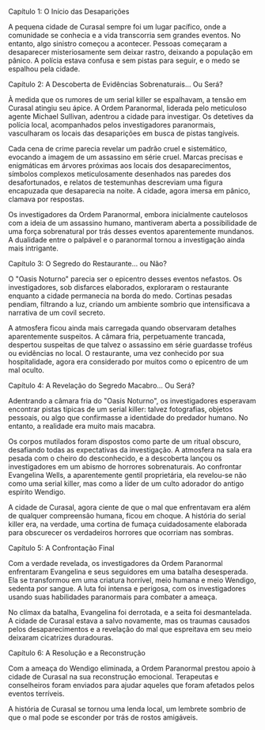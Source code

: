 Capítulo 1: O Início das Desaparições

A pequena cidade de Curasal sempre foi um lugar pacífico, onde a comunidade se conhecia e a vida transcorria sem grandes eventos. No entanto, algo sinistro começou a acontecer. Pessoas começaram a desaparecer misteriosamente sem deixar rastro, deixando a população em pânico. A polícia estava confusa e sem pistas para seguir, e o medo se espalhou pela cidade.

Capítulo 2: A Descoberta de Evidências Sobrenaturais... Ou Será?

À medida que os rumores de um serial killer se espalhavam, a tensão em Curasal atingiu seu ápice. A Ordem Paranormal, liderada pelo meticuloso agente Michael Sullivan, adentrou a cidade para investigar. Os detetives da polícia local, acompanhados pelos investigadores paranormais, vasculharam os locais das desaparições em busca de pistas tangíveis.

Cada cena de crime parecia revelar um padrão cruel e sistemático, evocando a imagem de um assassino em série cruel. Marcas precisas e enigmáticas em árvores próximas aos locais dos desaparecimentos, símbolos complexos meticulosamente desenhados nas paredes dos desafortunados, e relatos de testemunhas descreviam uma figura encapuzada que desaparecia na noite. A cidade, agora imersa em pânico, clamava por respostas.

Os investigadores da Ordem Paranormal, embora inicialmente cautelosos com a ideia de um assassino humano, mantiveram aberta a possibilidade de uma força sobrenatural por trás desses eventos aparentemente mundanos. A dualidade entre o palpável e o paranormal tornou a investigação ainda mais intrigante.

Capítulo 3: O Segredo do Restaurante... ou Não?

O "Oasis Noturno" parecia ser o epicentro desses eventos nefastos. Os investigadores, sob disfarces elaborados, exploraram o restaurante enquanto a cidade permanecia na borda do medo. Cortinas pesadas pendiam, filtrando a luz, criando um ambiente sombrio que intensificava a narrativa de um covil secreto.

A atmosfera ficou ainda mais carregada quando observaram detalhes aparentemente suspeitos. A câmara fria, perpetuamente trancada, despertou suspeitas de que talvez o assassino em série guardasse troféus ou evidências no local. O restaurante, uma vez conhecido por sua hospitalidade, agora era considerado por muitos como o epicentro de um mal oculto.

Capítulo 4: A Revelação do Segredo Macabro... Ou Será?

Adentrando a câmara fria do "Oasis Noturno", os investigadores esperavam encontrar pistas típicas de um serial killer: talvez fotografias, objetos pessoais, ou algo que confirmasse a identidade do predador humano. No entanto, a realidade era muito mais macabra.

Os corpos mutilados foram dispostos como parte de um ritual obscuro, desafiando todas as expectativas da investigação. A atmosfera na sala era pesada com o cheiro do desconhecido, e a descoberta lançou os investigadores em um abismo de horrores sobrenaturais. Ao confrontar Evangelina Wells, a aparentemente gentil proprietária, ela revelou-se não como uma serial killer, mas como a líder de um culto adorador do antigo espírito Wendigo.

A cidade de Curasal, agora ciente de que o mal que enfrentavam era além de qualquer compreensão humana, ficou em choque. A história do serial killer era, na verdade, uma cortina de fumaça cuidadosamente elaborada para obscurecer os verdadeiros horrores que ocorriam nas sombras.

Capítulo 5: A Confrontação Final

Com a verdade revelada, os investigadores da Ordem Paranormal enfrentaram Evangelina e seus seguidores em uma batalha desesperada. Ela se transformou em uma criatura horrível, meio humana e meio Wendigo, sedenta por sangue. A luta foi intensa e perigosa, com os investigadores usando suas habilidades paranormais para combater a ameaça.

No clímax da batalha, Evangelina foi derrotada, e a seita foi desmantelada. A cidade de Curasal estava a salvo novamente, mas os traumas causados pelos desaparecimentos e a revelação do mal que espreitava em seu meio deixaram cicatrizes duradouras.

Capítulo 6: A Resolução e a Reconstrução

Com a ameaça do Wendigo eliminada, a Ordem Paranormal prestou apoio à cidade de Curasal na sua reconstrução emocional. Terapeutas e conselheiros foram enviados para ajudar aqueles que foram afetados pelos eventos terríveis.

A história de Curasal se tornou uma lenda local, um lembrete sombrio de que o mal pode se esconder por trás de rostos amigáveis.

